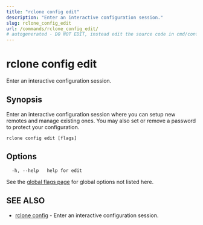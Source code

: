 ```yaml
---
title: "rclone config edit"
description: "Enter an interactive configuration session."
slug: rclone_config_edit
url: /commands/rclone_config_edit/
# autogenerated - DO NOT EDIT, instead edit the source code in cmd/config/edit/ and as part of making a release run "make commanddocs"
---
```

# rclone config edit

Enter an interactive configuration session.

## Synopsis

Enter an interactive configuration session where you can setup new
remotes and manage existing ones. You may also set or remove a
password to protect your configuration.


```
rclone config edit [flags]
```

## Options

```
  -h, --help   help for edit
```

See the [global flags page](/flags/) for global options not listed here.

## SEE ALSO

* [rclone config](/commands/rclone_config/)	 - Enter an interactive configuration session.

